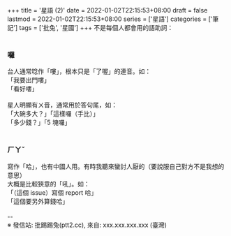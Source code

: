 +++
title = '星語 (2)'
date = 2022-01-02T22:15:53+08:00
draft = false
lastmod = 2022-01-02T22:15:53+08:00
series = ['星語']
categories = ['筆記']
tags = ['批兔', '星國']
+++
不是每個人都會用的語助詞：<br>
<br>
### 囉 
台人通常唸作「嘍」，根本只是「了喔」的連音。如：<br>
「我要出門嘍」<br>
「看好嘍」<br>
<br>
星人明顯有ㄨ音，通常用於答句尾，如：<br>
「大碗多大？」「這樣囉（手比）」<br>
「多少錢？」「5 塊囉」<br>
<br>
### ㄏㄚˇ
寫作「哈」，也有中國人用。有時我聽來蠻討人厭的（要說服自己對方不是我想的意思）<br>
大概是比較狹意的「吼」。如：<br>
「（這個 issue）寫個 report 哈」<br>
「這個要另外算錢哈」<br>
<br>
--<br>
※ 發信站: 批踢踢兔(ptt2.cc), 來自: xxx.xxx.xxx.xxx (臺灣)<br>
